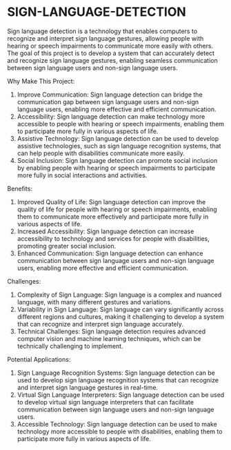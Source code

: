 # SIGN-LANGUAGE-DETECTION
Sign language detection is a technology that enables computers to recognize and interpret sign language gestures, allowing people with hearing or speech impairments to communicate more easily with others.
The goal of this project is to develop a system that can accurately detect and recognize sign language gestures, enabling seamless communication between sign language users and non-sign language users.

Why Make This Project:

1. Improve Communication: Sign language detection can bridge the communication gap between sign language users and non-sign language users, enabling more effective and efficient communication.
2. Accessibility: Sign language detection can make technology more accessible to people with hearing or speech impairments, enabling them to participate more fully in various aspects of life.
3. Assistive Technology: Sign language detection can be used to develop assistive technologies, such as sign language recognition systems, that can help people with disabilities communicate more easily.
4. Social Inclusion: Sign language detection can promote social inclusion by enabling people with hearing or speech impairments to participate more fully in social interactions and activities.

Benefits:

1. Improved Quality of Life: Sign language detection can improve the quality of life for people with hearing or speech impairments, enabling them to communicate more effectively and participate more fully in various aspects of life.
2. Increased Accessibility: Sign language detection can increase accessibility to technology and services for people with disabilities, promoting greater social inclusion.
3. Enhanced Communication: Sign language detection can enhance communication between sign language users and non-sign language users, enabling more effective and efficient communication.

Challenges:

1. Complexity of Sign Language: Sign language is a complex and nuanced language, with many different gestures and variations.
2. Variability in Sign Language: Sign language can vary significantly across different regions and cultures, making it challenging to develop a system that can recognize and interpret sign language accurately.
3. Technical Challenges: Sign language detection requires advanced computer vision and machine learning techniques, which can be technically challenging to implement.

Potential Applications:

1. Sign Language Recognition Systems: Sign language detection can be used to develop sign language recognition systems that can recognize and interpret sign language gestures in real-time.
2. Virtual Sign Language Interpreters: Sign language detection can be used to develop virtual sign language interpreters that can facilitate communication between sign language users and non-sign language users.
3. Accessible Technology: Sign language detection can be used to make technology more accessible to people with disabilities, enabling them to participate more fully in various aspects of life.

